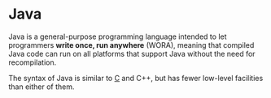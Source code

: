 # Java

Java is a general-purpose programming language intended to let programmers **write once, run anywhere** (WORA), meaning that compiled Java code can run on all platforms that support Java without the need for recompilation.

The syntax of Java is similar to [C](/wiki/C) and C++, but has fewer low-level facilities than either of them.